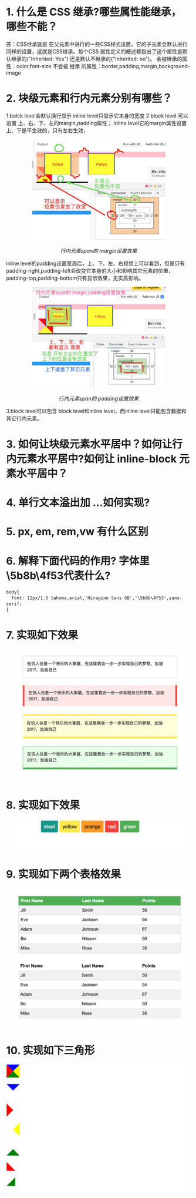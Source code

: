 # 1.  什么是 CSS 继承?哪些属性能继承，哪些不能？
答：CSS继承就是 在父元素中进行的一些CSS样式设置，它的子元素会默认进行同样的设置，这就是CSS继承。每个CSS 属性定义的概述都指出了这个属性是默认继承的("Inherited: Yes") 还是默认不继承的("Inherited: no")。
会被继承的属性：color,font-size
不会被 继承 的属性：border,padding,margin,background-image

# 2. 块级元素和行内元素分别有哪些？
1.bolck level会默认换行显示
  inline level只显示它本身的宽度
2.block level 可以设置 上、右、下、左的margin,padding属性；
  inline level它的margin属性设置上、下是不生效的，只有左右生效，
<p align="center">
    <img src="https://github.com/ComicParty/resume/blob/master/projects/U7/images/ex2spanMargin.jpg" alt="Sample"  width="363" height="277">
    <p align="center">
        <em>行内元素span的 margin设置效果</em>
    </p>
</p>
inline level的padding设置宽高后，上、下、左、右视觉上可以看到，但是只有padding-right,padding-left会改变它本身的大小和影响其它元素的位置， padding-top,padding-bottom只有显示效果，无实质影响。
<p align="center">
    <img src="https://github.com/ComicParty/resume/blob/master/projects/U7/images/ex2spanPadding.jpg" alt="Sample"  width="363" height="277">
    <p align="center">
        <em>行内元素span的 padding设置效果</em>
    </p>
</p>

3.block level可以包含 block level和inline level，而inline level只能包含数据和其它行内元素。
# 3. 如何让块级元素水平居中？如何让行内元素水平居中?如何让 inline-block 元素水平居中？
# 4. 单行文本溢出加 ...如何实现?
# 5. px, em, rem,vw 有什么区别
# 6. 解释下面代码的作用? 字体里\5b8b\4f53代表什么?
```
body{
  font: 12px/1.5 tahoma,arial,'Hiragino Sans GB','\5b8b\4f53',sans-serif;
}
```
# 7. 实现如下效果
![](https://github.com/ComicParty/resume/blob/master/projects/U7/images/ex7.jpg)
# 8. 实现如下效果
![使用github仓库的地址才有效](https://raw.githubusercontent.com/ComicParty/resume/master/projects/U7/images/ex8.jpg)
# 9. 实现如下两个表格效果
![](https://github.com/ComicParty/resume/blob/master/projects/U7/images/ex9.jpg)
# 10. 实现如下三角形
![](https://github.com/ComicParty/resume/blob/master/projects/U7/images/ex10.jpg)


